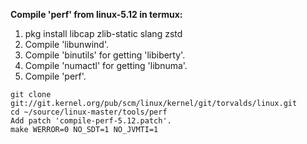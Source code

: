**Compile 'perf' from linux-5.12 in termux:**

1. pkg install libcap zlib-static slang zstd
2. Compile 'libunwind'.
3. Compile 'binutils' for getting 'libiberty'.
4. Compile 'numactl' for getting 'libnuma'.
5. Compile 'perf'.
```
git clone git://git.kernel.org/pub/scm/linux/kernel/git/torvalds/linux.git
cd ~/source/linux-master/tools/perf
Add patch 'compile-perf-5.12.patch'.
make WERROR=0 NO_SDT=1 NO_JVMTI=1
```
